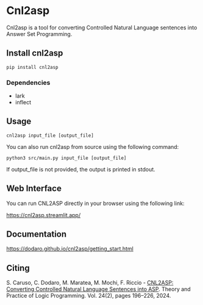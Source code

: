 # Cnl2asp

Cnl2asp is a tool for converting Controlled Natural Language sentences into Answer Set Programming.

## Install cnl2asp

`pip install cnl2asp`

### Dependencies

- lark
- inflect

## Usage

`cnl2asp input_file [output_file]`

You can also run cnl2asp from source using the following command:

`python3 src/main.py input_file [output_file]`

If output_file is not provided, the output is printed in stdout. 

## Web Interface
You can run CNL2ASP directly in your browser using the following link:

https://cnl2asp.streamlit.app/

## Documentation

https://dodaro.github.io/cnl2asp/getting_start.html

## Citing

S. Caruso, C. Dodaro, M. Maratea, M. Mochi, F. Riccio - [CNL2ASP: Converting Controlled Natural
Language Sentences into ASP](https://www.cambridge.org/core/services/aop-cambridge-core/content/view/AF5901FADC579E49C583CFD5A10C0192/S1471068423000388a.pdf/div-class-title-cnl2asp-converting-controlled-natural-language-sentences-into-asp-div.pdf). Theory and Practice of Logic Programming. Vol. 24(2), pages 196–226, 2024.